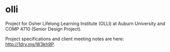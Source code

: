 olli
====

Project for Osher Lifelong Learning Institute (OLLI) at Auburn University and COMP 4710 (Senior Design Project).

Project specifications and client meeting notes are here: http://1drv.ms/W3kh9P.
